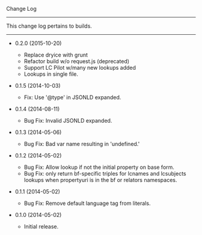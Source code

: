 Change Log

----------------

This change log pertains to builds.

----------------
* 0.2.0 (2015-10-20)
  * Replace dryice with grunt
  * Refactor build w/o request.js (deprecated)
  * Support LC Pilot w/many new lookups added
  * Lookups in single file.

* 0.1.5 (2014-10-03)
  * Fix: Use '@type' in JSONLD expanded.

* 0.1.4 (2014-08-11)
  * Bug Fix: Invalid JSONLD expanded.

* 0.1.3 (2014-05-06)
  * Bug Fix: Bad var name resulting in 'undefined.'

* 0.1.2 (2014-05-02)
  * Bug Fix: Allow lookup if not the initial property on base form.
  * Bug Fix: only return bf-specific triples for lcnames and lcsubjects lookups
    when propertyuri is in the bf or relators namespaces.

* 0.1.1 (2014-05-02)
  * Bug Fix: Remove default language tag from literals.

* 0.1.0 (2014-05-02)
  * Initial release.

